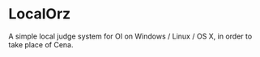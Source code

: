 LocalOrz
========

A simple local judge system for OI on Windows / Linux / OS X, in order to take place of Cena.


